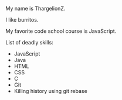 My name is ThargelionZ.

I like burritos.

My favorite code school course is JavaScript.

List of deadly skills:
* JavaScript
* Java
* HTML
* CSS
* C
* Git
* Killing history using git rebase
